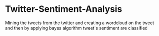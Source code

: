 # Twitter-Sentiment-Analysis
Mining the tweets from the twitter and creating a wordcloud on the tweet and then by applying bayes algorithm tweet's sentiment are classified

